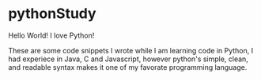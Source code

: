# pythonStudy

Hello World! I love Python!

These are some code snippets I wrote while I am learning code in Python, 
I had experiece in Java, C and Javascript, however python's simple, clean, and
readable syntax makes it one of my favorate programming language. 
